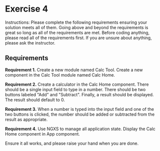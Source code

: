 # Exercise 4

Instructions: Please complete the following requirements ensuring your solution meets all of them. Going above and beyond the requirements is great so long as all of the requirements are met. Before coding anything, please read all of the requirements first. If you are unsure about anything, please ask the instructor.

## Requirements

**Requirement 1.** Create a new module named Calc Tool. Create a new component in the Calc Tool module named Calc Home.

**Requirement 2.** Create a calculator in the Calc Home component. There should be a single input field to type in a number. There should be two buttons labeled "Add" and "Subtract". Finally, a result should be displayed. The result should default to 0.

**Requirement 3.** When a number is typed into the input field and one of the two buttons is clicked, the number should be added or subtracted from the result as appropriate.

**Requirement 4.** Use NGXS to manage all application state. Display the Calc Home component in App component.

Ensure it all works, and please raise your hand when you are done.